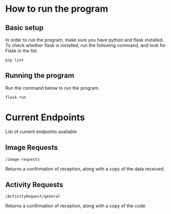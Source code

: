# How to run the program

## Basic setup

In order to run the program, make sure you have python and flask installed. <br>
To check whether flask is installed, run the following command, and look for Flask in the list.

```
pip list
```

## Running the program

Run the command below to run the program.

```
flask run
```

# Current Endpoints

List of current endpoints available

## Image Requests

```
/image-requests
```

Returns a confirmation of reception, along with a copy of the data received.

## Activity Requests

```
/ActivityRequest/general
```

Returns a confirmation of reception, along with a copy of the code.
